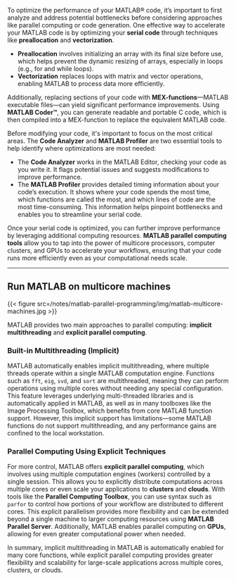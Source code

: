 To optimize the performance of your MATLAB® code, it’s important to first analyze and address potential bottlenecks before considering approaches like parallel computing or code generation. One effective way to accelerate your MATLAB code is by optimizing your **serial code** through techniques like **preallocation** and **vectorization**.

- **Preallocation** involves initializing an array with its final size before use, which helps prevent the dynamic resizing of arrays, especially in loops (e.g., for and while loops).  
- **Vectorization** replaces loops with matrix and vector operations, enabling MATLAB to process data more efficiently.

Additionally, replacing sections of your code with **MEX-functions**—MATLAB executable files—can yield significant performance improvements. Using **MATLAB Coder™**, you can generate readable and portable C code, which is then compiled into a MEX-function to replace the equivalent MATLAB code.

Before modifying your code, it's important to focus on the most critical areas. The **Code Analyzer** and **MATLAB Profiler** are two essential tools to help identify where optimizations are most needed:

- The **Code Analyzer** works in the MATLAB Editor, checking your code as you write it. It flags potential issues and suggests modifications to improve performance.
- The **MATLAB Profiler** provides detailed timing information about your code’s execution. It shows where your code spends the most time, which functions are called the most, and which lines of code are the most time-consuming. This information helps pinpoint bottlenecks and enables you to streamline your serial code.

Once your serial code is optimized, you can further improve performance by leveraging additional computing resources. **MATLAB parallel computing tools** allow you to tap into the power of multicore processors, computer clusters, and GPUs to accelerate your workflows, ensuring that your code runs more efficiently even as your computational needs scale.

---

## Run MATLAB on multicore machines

{{< figure src=/notes/matlab-parallel-programming/img/matlab-multicore-machines.jpg >}}

MATLAB provides two main approaches to parallel computing: **implicit multithreading** and **explicit parallel computing**.

### Built-in Multithreading (Implicit)
MATLAB automatically enables implicit multithreading, where multiple threads operate within a single MATLAB computation engine. Functions such as `fft`, `eig`, `svd`, and `sort` are multithreaded, meaning they can perform operations using multiple cores without needing any special configuration. This feature leverages underlying multi-threaded libraries and is automatically applied in MATLAB, as well as in many toolboxes like the Image Processing Toolbox, which benefits from core MATLAB function support. However, this implicit support has limitations—some MATLAB functions do not support multithreading, and any performance gains are confined to the local workstation.

### Parallel Computing Using Explicit Techniques
For more control, MATLAB offers **explicit parallel computing**, which involves using multiple computation engines (workers) controlled by a single session. This allows you to explicitly distribute computations across multiple cores or even scale your applications to **clusters** and **clouds**. With tools like the **Parallel Computing Toolbox**, you can use syntax such as `parfor` to control how portions of your workflow are distributed to different cores. This explicit parallelism provides more flexibility and can be extended beyond a single machine to larger computing resources using **MATLAB Parallel Server**. Additionally, MATLAB enables parallel computing on **GPUs**, allowing for even greater computational power when needed.

In summary, implicit multithreading in MATLAB is automatically enabled for many core functions, while explicit parallel computing provides greater flexibility and scalability for large-scale applications across multiple cores, clusters, or clouds.